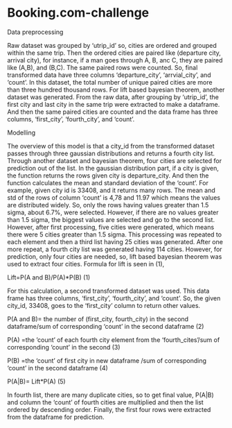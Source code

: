 # Booking.com-challenge

Data preprocessing

Raw dataset was grouped by ‘utrip_id’ so, cities are ordered and grouped within the
same trip. Then the ordered cities are paired like (departure city, arrival city), for instance, if a
man goes through A, B, anc C, they are paired like (A,B), and (B,C). The same paired rows
were counted. So, final transformed data have three columns ‘departure_city’, ‘arrvial_city’, and
‘count’. In this dataset, the total number of unique paired cities are more than three hundred
thousand rows.
For lift based bayesian theorem, another dataset was generated. From the raw data,
after grouping by ‘utrip_id’, the first city and last city in the same trip were extracted to make a
dataframe. And then the same paired cities are counted and the data frame has three columns,
‘first_city’, ‘fourth_city’, and ‘count’.


Modelling

The overview of this model is that a city_id from the transformed dataset passes through
three gaussian distributions and returns a fourth city list. Through another dataset and bayesian
theorem, four cities are selected for prediction out of the list. In the gaussian distribution part, if
a city is given, the function returns the rows given city is departure_city. And then the function
calculates the mean and standard deviation of the ‘count’. For example, given city id is 33408,
and it returns many rows. The mean and std of the rows of column ‘count’ is 4,78 and 11.97
which means the values are distributed widely. So, only the rows having values greater than 1.5
sigma, about 6.7%, were selected. However, if there are no values greater than 1.5 sigma, the
biggest values are selected and go to the second list. However, after first processing, five cities
were generated, which means there were 5 cities greater than 1.5 sigma. This processing was
repeated to each element and then a third list having 25 cities was generated. After one more
repeat, a fourth city list was generated having 114 cities. However, for prediction, only four cities
are needed, so, lift based bayesian theorem was used to extract four cities.
Formula for lift is seen in (1),

Lift=P(A and B)/P(A)*P(B) (1)

For this calculation, a second transformed dataset was used. This data frame has three
columns, ‘first_city’, ‘fourth_city’, and ‘count’. So, the given city_id, 33408, goes to the ‘first_city’
column to return other values.

P(A and B)= the number of (first_city, fourth_city) in the second dataframe/sum of corresponding
‘count’ in the second dataframe (2)

P(A) =the ’count’ of each fourth city element from the ‘fourth_cites’/sum of corresponding ‘count’
in the second
(3)

P(B) =the ‘count’ of first city in new dataframe /sum of corresponding ‘count’ in the second
dataframe (4)

P(A|B)= Lift*P(A) (5)

In fourth list, there are many duplicate cities, so to get final value, P(A|B) and column the
‘count’ of fourth cities are multiplied and then the list ordered by descending order. Finally, the
first four rows were extracted from the dataframe for prediction.
